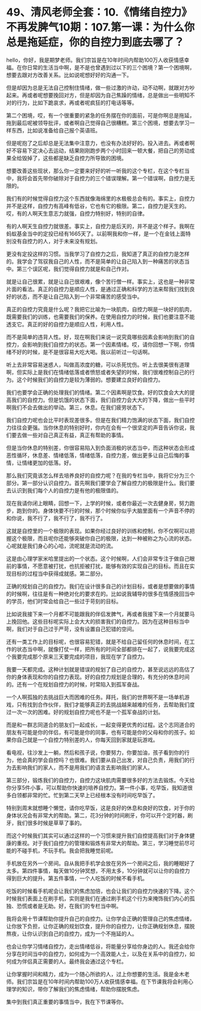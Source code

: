 # 49、清风老师全套：10.《情绪自控力》不再发脾气10期：107.第一课：为什么你总是拖延症，你的自控力到底去哪了？

hello，你好，我是期梦老师。我们宗旨是在10年时间内帮助100万人收获情感幸福。在你日常的生活当中啊，是不是也曾遇到过以下的三个困境？第一个困境啊，想要去跟对方改善关系。比如说呢想好好的沟通一下。

但是却因为总是无法自己控制住情绪，做一些过激的许动，动不动啊，就跟对方吵起来。再或者呢想要挽回对方，但是却因为自己焦躁的情绪，总是做出一些明知不对的行为，比如下跪哀求，再或者呢疯狂的打电话等等。

第二个困境，哎，有一个很重要的紧急的任务摆在你的面前，可是你啊总是拖延，拖到最后呢被领导批评，或者啊自己觉得自己很糟糕。第三个困境，想要去学习一样东西，比如说准备给自己报个英语班。

但是呢抱了之后却总是无法集中注意力，也没有办法好好的。投入进去。再或者啊好不容易下定决心去运动，结果刚刚跑步两个小时回来一顿大餐，把自己的劳动成果全给毁掉了，这些都是缺乏自控力所导致的困境。

想要改善这些现状，那么你一定要来好好的听一听我的这个专栏，在这个专栏当中，我将会首先带你破除对于自控力的三个错误理解。第一个错误啊，自控力是无限的。

我们有的时候觉得自控力这个东西就像海绵里的水极极总会有的。事实上，自控力并不是这样，自控力有高峰有低谷，它也有它的极限。第二，自控力是天生的。哎，有的人啊天生意志力就强，自控力特别好，特别的自律。

有的人啊天生自控力就很差。事实上，自控力是后天的，并不是这个样子。我啊在蚂蚁基金当中的定投已经有1665天了。以前啊我和你一样，是一个在金钱上面特别没有自控力的人，对于未来没有规划。

更没有定投这样的习惯。当我学习了自控力之后，我知道了真正的自控力是怎样的。我学会了驾驭我自己的人性，而不是简单的让自己陷入到一种痛苦的状态当中。第三个误区呢，我们觉得自控力就是和自己作对。

就是让自己很累，就是让自己很艰难，像个苦行僧一样。事实上，这也是一种非常片面的看法。真正的自控力是顺应人性，是通过正确和科学的方法来帮我们找到良好的状态，而不是让自己陷入到一个非常痛苦的感受当中。

真正的自控力究竟是什么呢？我把它比喻为一块肌肉，自控力啊是一块好的肌肉，既需要我们的训练，也需要我们的保养。在使用自控力的时候，我们也要注意不能透支它。真正的好的自控力是顺应人性，利用人性。

而不是简单的违背人性。好，现在啊我们来说一说究竟哪些因素会影响到我们的自控力，会影响到我们自控力的状态。第一个因素情绪。哎，请你回想一下啊，你情绪不好的时候，是不是很容易大吃大喝。我以前听过一句话啊。

听上去非常容易迷惑人，叫做高浓度的糖，可以杀死忧伤。听上去很美很有道理啊，但实际上是我们在情绪低落或者愤怒或者失望的时候，我们很难控制自己的行为。这个时候我们的自控力是较为薄弱的。想要建立良好的自控力。

我们也要学会正确的处理我们的情绪。第二个因素啊是饮食。好的饮食会大大的提高我们的自控力。但是饥饿的状态下面，我们自控力会大大的下降，做出一些平时啊我们不会去做出的举动。第三，休息。在我们疲劳状态下。

我们自控力呢也会比平时表现差很多。但是在我们精力饱满的状态下面，我们自控力往往会更强。当你休息的特别好时，你内在会有一个很坚定的声音告诉你说，我们要去做一些对自己真正有益，真正有帮助的事情。

但是当你休息的特别差，你很容易陷入到负面消极的状态当中，而这种状态会形成恶性循环，休息差、情绪低落，情绪低落，自控力差，做出更多让自己后悔的事情，让情绪更加的低落。好。

那么我们究竟该怎么样去培养良好的自控力呢？在我的专栏当中，我将它分为三个部分。第一部分认识自控力。首先啊我们要学会了解自控力的极限是什么。我们要去认识到我们每个人的自控力是有他的极限值的。

现在我请你闭上眼睛，回想一下，上学的时候，或者你最近一次去健身房，努力跑步，跑到你的。身体快要不行的时候，那个时候你似乎大脑里面有一个声音不停的和你说，我不行了，我不行了，我不行了。

这就是自控里的一个极限的表现。如果你经过良好的训练和控制，你不仅啊可以把握这个极限，而且呢你还能够突破你自己的极限，达到一种被称之为心流的状态。心呢就是我们身心的心哈，流呢就是流动的流。

这是由心理学家米哈里提出的一个状态。这个时候啊，人们会非常专注于做自己眼前的事情，不愿意被打扰，也抗拒被打扰，能够有效的实现自己的目标。而且在实现目标的过程当中获得成就感。第二部分。

正确的规划自己的自控力。我们在设计很多自己的计划目标，或者是想要做的事情的时候啊，往往是有一种绝对化的要求在的。比如说我辅导的很多在情感挽回当中的学员，他们时常会给自己一些过于苛刻的目标。

比如说我接下来一个月都不可能跟我的伴侣发脾气，再或者我接下来一个月就要马上挽回他。这些目标呢实际上会大大的损害我们的自控力。因为在这种目标当中啊，我们对于自己过于严苛，没有设置自己犯错的空间。

还有一类工作上的目标呢，也很容易犯错，就是不给自己留任何的休息时间，在工作的状态当中啊，就像打仗一样，把所有的时间全部都排在一起了，说我要完成这个我要完成那个原来三天要完成的项目，我现在学了自控力。

我要一天都完成。这种计划就是错误的规划了自己的自控力，甚至说远远的高估了你的身体表现和你的自控力表现。好的自控力规划是合理的，有充分的休息时间的。还有一个在规划自控力的时候，时常陷入到孤军奋战。

一个人啊孤独的去挑战巨大而困难的任务。拜托，我们的世界啊不是一场单机游戏，只有找到合作伙伴，我们才能够真正的去挑战越来越难的任务，去帮助我们度过一次一次的困难。好的规划自控力呢也不是一个孤军奋战的计划。

而是和一群志同道合的朋友们一起成长，一起变得更优秀的过程。这个志同道合的朋友有可能是你的伴侣，有可能是你的同事，也有可能是你的父母和你的孩子。如果你自己就是一个自控力特别差的人，你每天回到家就是玩游戏。

看电视，往沙发上一躺，然后和孩子说，你要努力，你要加油，孩子看到你的行为，他会真的学会自控吗？也很难。我们要从自己出发，对自己负责，用我们的行为去影响我们的家人，而不是用我们的语言去影响我们的家人。

第三部分，锻炼我们的自控力，自控力这块肌肉需要很多好的方法去锻炼。今天给你分享5件小事，可以帮助你快速的培养自控力。第一件小事，吃早饭，我知道很多白领都非常的忙。忙到第二天早上已经根本没有时间吃早饭了。

特别到周末就想睡个懒觉，请你吃早饭，这是良好的休息和良好的饮食，对于你的身体状况会有非常大的帮助。第二，花3分钟的时间刷牙，你可以开个定时器，刷牙，我们很多时候是草草了事的。

而这个时候我们其实可以通过这样的一个习惯来提升我们自控提高我们对于身体健康的重视。对于我们自控力的管理和锻炼有非常大的帮助。第三，学习睡觉前尽可能的不碰手机，不玩手机。我会把我睡觉前呢。

手机放在另外一个房间。自从我把手机学会放在另外一个房间之后，我的睡眠好了太多。第四件事情，每天做10分钟冥想，不用太多，10分钟就可以让你的自控力得到巨大的提升。第五件事情，一个人吃饭的时候不看手机。

吃饭的时候看手机呢会让我们的焦虑加倍，也会让我们的自控力快速的下降。这个时候我们表面上在刷手机，实则是我们在通过刷手机这个行为来掩饰我们内心的孤独、恐慌或者是无助。好，在我们的专栏当中啊。

我将会用十节课帮助你提升自己的自控力。让你学会正确的管理自己的焦虑情绪，让你放下负担，让你正确的规划饮食，提升你的自控力，让你正确规划休息，摆脱熬夜，让你认识到自己的自控力，成为一个不拖延的人。

也会让你学习情绪自控力，走出情绪低谷，将能量分享给你身边的人。我还会给你分享在时间当中的自控力，如何成为一个高效能人士，以及在关系中的自控力，如何成为伴侣真正需要的人。最终我会通过这个专栏。

让你掌握时间和精力，成为一个随心所欲的人，过上你想要的生活。我是金木老师。我们宗旨是在10年时间内帮助100万人收获情感幸福。在下节课我将会利用心理学的知识，带你了解我们的焦虑情绪，帮助你摆脱焦虑。

集中到我们真正重要的事情当中，我在下节课等你。